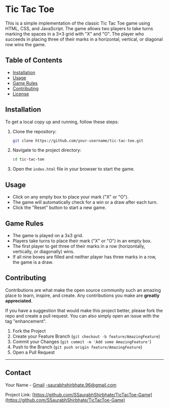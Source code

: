 # Tic Tac Toe

This is a simple implementation of the classic Tic Tac Toe game using HTML, CSS, and JavaScript. The game allows two players to take turns marking the spaces in a 3×3 grid with "X" and "O". The player who succeeds in placing three of their marks in a horizontal, vertical, or diagonal row wins the game.

## Table of Contents
- [Installation](#installation)
- [Usage](#usage)
- [Game Rules](#game-rules)
- [Contributing](#contributing)
- [License](#license)

## Installation

To get a local copy up and running, follow these steps:

1. Clone the repository:
    ```bash
    git clone https://github.com/your-username/tic-tac-toe.git
    ```
2. Navigate to the project directory:
    ```bash
    cd tic-tac-toe
    ```
3. Open the `index.html` file in your browser to start the game.

## Usage

- Click on any empty box to place your mark ("X" or "O").
- The game will automatically check for a win or a draw after each turn.
- Click the "Reset" button to start a new game.

## Game Rules

- The game is played on a 3x3 grid.
- Players take turns to place their mark ("X" or "O") in an empty box.
- The first player to get three of their marks in a row (horizontally, vertically, or diagonally) wins.
- If all nine boxes are filled and neither player has three marks in a row, the game is a draw.

## Contributing

Contributions are what make the open source community such an amazing place to learn, inspire, and create. Any contributions you make are **greatly appreciated**.

If you have a suggestion that would make this project better, please fork the repo and create a pull request. You can also simply open an issue with the tag "enhancement".

1. Fork the Project
2. Create your Feature Branch (`git checkout -b feature/AmazingFeature`)
3. Commit your Changes (`git commit -m 'Add some AmazingFeature'`)
4. Push to the Branch (`git push origin feature/AmazingFeature`)
5. Open a Pull Request


---

## Contact

Your Name - [Gmail](https://saurabhshirbhate.96@gmail.com) -saurabhshirbhate.96@gmail.com

Project Link: [https://github.com/SSaurabhShirbhate/TicTacToe-Game](https://github.com/SSaurabhShirbhate/TicTacToe-Game)
